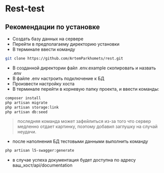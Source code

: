 # Rest-test
## Рекомендации по установке
-  Создать базу данных на сервере
-  Перейти в предполагаему директорию установки
-  В терминале ввести команду 
```sh
git clone https://github.com/ArtemParkhomets/rest.git
```
- В созданной директории файл .env.example  скопировать и назвать .env
- В файле .env настроить подключение к БД
- Произвести настройку хоста
- В терминале перейти в корневую папку проекта, и ввести команды: 
```sh
composer install
php artisan migrate
php artisan storage:link
php artisan db:seed
```
> последняя команда может зафейлиться из-за того что сервер медленно отдает картинку, поэтому добавил заглушку на случай неудачи. 
- после наполнения БД тестовыми данными выполнить команду 
```sh
php artisan l5-swagger:generate
```
- в случае успеха документация будет доступна по адресу ваш_хост/api/documentation 

